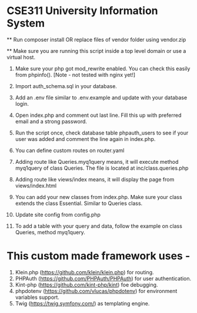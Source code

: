 # CSE311 University Information System

** Run composer install OR replace files of vendor folder using vendor.zip

** Make sure you are running this script inside a top level domain or use a virtual host. 

1. Make sure your php got mod_rewrite enabled. You can check this easily from phpinfo(). [Note - not tested with nginx yet!]

2. Import auth_schema.sql in your database.

3. Add an .env file similar to .env.example and update with your database login.

4. Open index.php and comment out last line. Fill this up with preferred email and a strong password. 

5. Run the script once, check database table phpauth_users to see if your user was added and comment the line again in index.php. 

6. You can define custom routes on router.yaml

7. Adding route like Queries.myq1query means, it will execute method myq1query of class Queries. The file is located at inc/class.queries.php

8. Adding route like views/index means, it will display the page from views/index.html

9. You can add your new classes from index.php. Make sure your class extends the class Essential. Similar to Queries class.

9. Update site config from config.php

10. To add a table with your query and data, follow the example on class Queries, method myq1query. 



# This custom made framework uses -

1. Klein.php (https://github.com/klein/klein.php) for routing.
2. PHPAuth (https://github.com/PHPAuth/PHPAuth) for user authentication.
3. Kint-php (https://github.com/kint-php/kint) foe debugging.
4. phpdotenv (https://github.com/vlucas/phpdotenv) for environment variables support.
5. Twig (https://twig.symfony.com/) as templating engine.